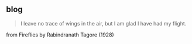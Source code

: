 ## blog ##

> I leave no trace of wings in the air, but I am glad I have had my flight.

from Fireflies by Rabindranath Tagore (1928)
